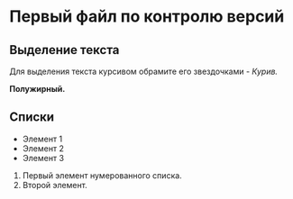 # Первый файл по контролю версий

## Выделение текста

Для выделения текста курсивом обрамите его звездочками - *Курив.*

**Полужирный.**

## Списки

* Элемент 1
* Элемент 2
* Элемент 3

1. Первый элемент нумерованного списка.
2. Второй элемент.


